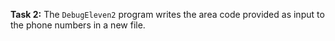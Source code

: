 **Task 2:** The `DebugEleven2` program writes the area code provided as input to the phone numbers in a new file.
